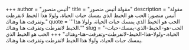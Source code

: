 +++
author = "أنيس منصور"
title = "مقولة أنيس منصور"
description = "مقولة أنيس منصور: الحب هو الخيط الذي يمسك حبات الحياة، ولولا هذا الخيط لانفرطت وتفرقت هنا وهناك."
quote = '''الحب هو الخيط الذي يمسك حبات الحياة، ولولا هذا الخيط لانفرطت وتفرقت هنا وهناك.'''
slug = "الحب-هو-الخيط-الذي-يمسك-حبات-الحياة،-ولولا-هذا-الخيط-لانفرطت-وتفرقت-هنا-وهناك"
+++
الحب هو الخيط الذي يمسك حبات الحياة، ولولا هذا الخيط لانفرطت وتفرقت هنا وهناك.
